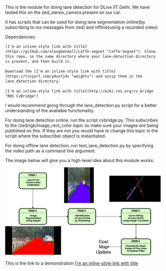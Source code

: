 This is the module for doing lane detection for DLive IIT Delhi. We have tested this on the zed_stereo_camera present on our car.

It has scripts that can be used for doing lane segmentation online(by subscribing to ros messages from zed) and offline(using a recorded video)

Dependencies:

	[I'm an inline-style link with title](https://github.com/alexgkendall/caffe-segnet "Caffe-Segnet"). Clone this repo, in the same directory where your lane-detection directory is present, and then build it.

	Download the [I'm an inline-style link with title](https://tinyurl.com/y8un7jdv "weights") and unzip them in the lane_detection directory. 
	
	[I'm an inline-style link with title](http://wiki.ros.org/cv_bridge "ROS CvBridge")


I would recommend going through the lane_detection.py script for a better understanding of the available functionality.

For doing lane detection online, run the script cvbridge.py. This subscribes to the /zed/rgb/image_rect_color topic so make sure your images are being published on this. If they are not you would have to change this topic in the script where the subscriber object is instantiated.

For doing offline lane detection, run test_lane_detection.py by specifying the video path as a command line argument.

The image below will give you a high-level idea about this module works:

![Alt text](concept.jpg)


This is the link to a demonstration [I'm an inline-style link with title](https://www.youtube.com/watch?v=zAfO1xEGN_I  "video")

